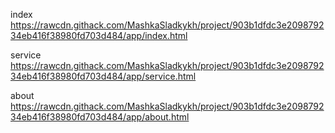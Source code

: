 index https://rawcdn.githack.com/MashkaSladkykh/project/903b1dfdc3e209879234eb416f38980fd703d484/app/index.html

service https://rawcdn.githack.com/MashkaSladkykh/project/903b1dfdc3e209879234eb416f38980fd703d484/app/service.html

about https://rawcdn.githack.com/MashkaSladkykh/project/903b1dfdc3e209879234eb416f38980fd703d484/app/about.html
